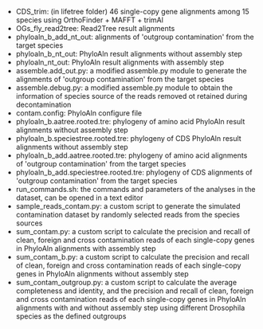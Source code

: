 - CDS_trim: (in lifetree folder) 46 single-copy gene alignments among 15 species using OrthoFinder + MAFFT + trimAl
- OGs_fly_read2tree: Read2Tree result alignments
- phyloaln_b_add_nt_out: alignments of 'outgroup contamination' from the target species
- phyloaln_b_nt_out: PhyloAln result alignments without assembly step
- phyloaln_nt_out: PhyloAln result alignments with assembly step
- assemble.add_out.py: a modified assemble.py module to generate the alignments of 'outgroup contamination' from the target species
- assemble.debug.py: a modified assemble.py module to obtain the information of species source of the reads removed ot retained during decontamination
- contam.config: PhyloAln configure file
- phyloaln_b.aatree.rooted.tre: phylogeny of amino acid PhyloAln result alignments without assembly step
- phyloaln_b.speciestree.rooted.tre: phylogeny of CDS PhyloAln result alignments without assembly step
- phyloaln_b_add.aatree.rooted.tre: phylogeny of amino acid alignments of 'outgroup contamination' from the target species
- phyloaln_b_add.speciestree.rooted.tre: phylogeny of CDS alignments of 'outgroup contamination' from the target species
- run_commands.sh: the commands and parameters of the analyses in the dataset, can be opened in a text editor
- sample_reads_contam.py: a custom script to generate the simulated contamination dataset by randomly selected reads from the species sources
- sum_contam.py: a custom script to calculate the precision and recall of clean, foreign and cross contamination reads of each single-copy genes in PhyloAln alignments with assembly step
- sum_contam_b.py: a custom script to calculate the precision and recall of clean, foreign and cross contamination reads of each single-copy genes in PhyloAln alignments without assembly step
- sum_contam_outgroup.py: a custom script to calculate the average completeness and identity, and the precision and recall of clean, foreign and cross contamination reads of each single-copy genes in PhyloAln alignments with and without assembly step using different Drosophila species as the defined outgroups
